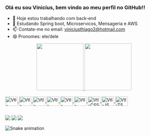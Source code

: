 ### Olá eu sou Vinicius, bem vindo ao meu perfil no GitHub!!


- 🔭 Hoje estou trabalhando com back-end
- 🌱 Estudando Spring boot, Microservicos, Mensageria e AWS
- 📫 Contate-me no email: viniciusthiago2@hotmail.com
- 😄 Pronomes: ele/dele

<div align="center">
  <a href="https://github.com/vtlscin">
  <img height="150em" src="https://github-readme-stats.vercel.app/api?username=vtlscin&show_icons=true&theme=cobalt&include_all_commits=true&count_private=true"/>
  <img height="150em" src="https://github-readme-stats.vercel.app/api/top-langs/?username=vtlscin&layout=compact&langs_count=7&theme=cobalt"/>
</div>

<div style="display: inline_block"><br>
  <img align="center" alt="Vtl-Java" height="30" width="40" src="https://cdn.jsdelivr.net/gh/devicons/devicon/icons/java/java-original.svg">
  <img align="center" alt="Vtl-Python" height="30" width="40" src="https://cdn.jsdelivr.net/gh/devicons/devicon/icons/python/python-original.svg">
  <img align="center" alt="Vtl-Spring" height="30" width="40" src="https://cdn.jsdelivr.net/gh/devicons/devicon/icons/spring/spring-original.svg">
  <img align="center" alt="Vtl-Angular" height="30" width="40" src="https://cdn.jsdelivr.net/gh/devicons/devicon/icons/angularjs/angularjs-original.svg">
  <img align="center" alt="Vtl-Kotlin" height="30" width="40" src="https://cdn.jsdelivr.net/gh/devicons/devicon/icons/kotlin/kotlin-original.svg"">
  <img align="center" alt="Vtl-HTML" height="30" width="40" src="https://cdn.jsdelivr.net/gh/devicons/devicon/icons/html5/html5-original.svg">
  <img align="center" alt="Vtl-CSS" height="30" width="40" src="https://cdn.jsdelivr.net/gh/devicons/devicon/icons/css3/css3-original.svg">
  <img align="center" alt="Vtl-JS" height="30" width="40" src="https://cdn.jsdelivr.net/gh/devicons/devicon/icons/javascript/javascript-original.svg">
  <img align="center" alt="Vtl-TS" height="30" width="40" src="https://cdn.jsdelivr.net/gh/devicons/devicon/icons/typescript/typescript-original.svg">
</div>

##

<div>
  <a href="https://www.linkedin.com/in/vinicius-thiago-40371785/" target="_blank"><img src="https://img.shields.io/badge/LinkedIn-0077B5?style=for-the-badge&logo=linkedin&logoColor=white" target="_blank"></a>
  <a href = "mailto:viniciusthiago2@hotmail.com"><img src="https://img.shields.io/badge/Microsoft_Outlook-0078D4?style=for-the-badge&logo=microsoft-outlook&logoColor=white" target="_blank"></a>
  <a href="https://www.instagram.com/viniicius_thiago/" target="_blank"><img src="https://img.shields.io/badge/Instagram-E4405F?style=for-the-badge&logo=instagram&logoColor=white" target="_blank"></a>
  
![Snake animation](https://github.com/vtlscin/vtlscin/blob/output/github-contribution-grid-snake.svg)

</div>

